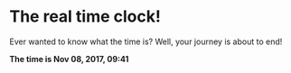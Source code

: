 # The real time clock!

Ever wanted to know what the time is? Well, your journey is about to end!

**The time is Nov 08, 2017, 09:41**